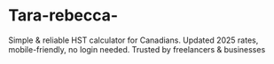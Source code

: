 # Tara-rebecca-
Simple &amp; reliable HST calculator for Canadians. Updated 2025 rates, mobile-friendly, no login needed. Trusted by freelancers &amp; businesses
